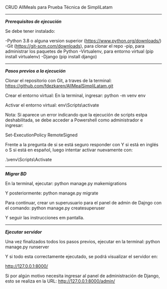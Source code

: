 CRUD AllMeals para Prueba Técnica de SimpliLatam

-----------------------------------------------------------------

***Prerequisitos de ejecución***

Se debe tener instalado:

-Python 3.8 o alguna version superior (https://www.python.org/downloads/)
-Git (https://git-scm.com/downloads), para clonar el repo
-pip, para administrar los paquetes de Python
-Virtualenv, para entorno virtual (pip install virtualenv)
-Django (pip install django)

-----------------------------------------------------------------

***Pasos previos a la ejecución***

Clonar el repositorio con Git, a traves de la terminal:
https://github.com/fdezkaren/AllMealSimpliLatam.git

Crear el entorno virtual:
En la terminal, ingresar: python -m venv env

Activar el entorno virtual:
env\Scripts\activate


Nota:
Si aparece un error indicando que la ejecución de scripts estpa deshabilitada, se debe acceder a Powershell como administrador e ingresar:

Set-ExecutionPolicy RemoteSigned

Frente a la pregunta de si se está seguro responder con Y si está en inglés o S si está en español, luego intentar activar nuevamente con:

.\venv\Scripts\Activate

-----------------------------------------------------------------

***Migrar BD***

En la terminal, ejecutar:
python manage.py makemigrations

Y posteriormente:
python manage.py migrate

Para continuar, crear un superusuario para el panel de admin de Dajngo con el comando:
python manage.py createsuperuser

Y seguir las instrucciones em pantalla.

-----------------------------------------------------------------

***Ejecutar servidor***

Una vez finalizados todos los pasos previos, ejecutar en la terminal:
python manage.py runserver

Y si todo esta correctamente ejecutado, se podrá visualizar el servidor en:

http://127.0.0.1:8000/

Si por algún motivo necesita ingresar al panel de administración de Django, esto se realiza en la URL:
http://127.0.0.1:8000/admin/
